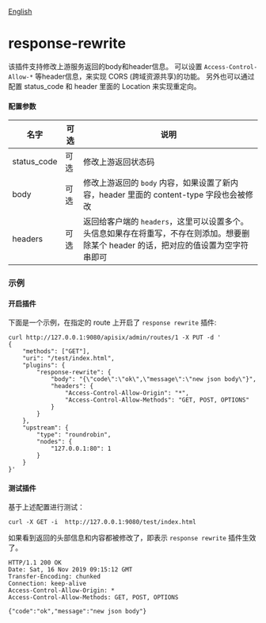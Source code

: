 <!--
#
# Licensed to the Apache Software Foundation (ASF) under one or more
# contributor license agreements.  See the NOTICE file distributed with
# this work for additional information regarding copyright ownership.
# The ASF licenses this file to You under the Apache License, Version 2.0
# (the "License"); you may not use this file except in compliance with
# the License.  You may obtain a copy of the License at
#
#     http://www.apache.org/licenses/LICENSE-2.0
#
# Unless required by applicable law or agreed to in writing, software
# distributed under the License is distributed on an "AS IS" BASIS,
# WITHOUT WARRANTIES OR CONDITIONS OF ANY KIND, either express or implied.
# See the License for the specific language governing permissions and
# limitations under the License.
#
-->

[English](response-rewrite.md)
# response-rewrite

该插件支持修改上游服务返回的body和header信息。
可以设置 `Access-Control-Allow-*` 等header信息，来实现 CORS (跨域资源共享)的功能。
另外也可以通过配置 status_code 和 header 里面的 Location 来实现重定向。

#### 配置参数
|名字    |可选|说明|
|------- |-----|------|
|status_code   |可选| 修改上游返回状态码|
|body          |可选| 修改上游返回的 `body` 内容，如果设置了新内容，header 里面的 content-type 字段也会被修改|
|headers       |可选| 返回给客户端的 `headers`，这里可以设置多个。头信息如果存在将重写，不存在则添加。想要删除某个 header 的话，把对应的值设置为空字符串即可|


### 示例

#### 开启插件
下面是一个示例，在指定的 route 上开启了 `response rewrite` 插件:

```shell
curl http://127.0.0.1:9080/apisix/admin/routes/1 -X PUT -d '
{
    "methods": ["GET"],
    "uri": "/test/index.html",
    "plugins": {
        "response-rewrite": {
            "body": "{\"code\":\"ok\",\"message\":\"new json body\"}",
            "headers": {
                "Access-Control-Allow-Origin": "*",
                "Access-Control-Allow-Methods": "GET, POST, OPTIONS"
            }
        }
    },
    "upstream": {
        "type": "roundrobin",
        "nodes": {
            "127.0.0.1:80": 1
        }
    }
}'
```

#### 测试插件
基于上述配置进行测试：

```shell
curl -X GET -i  http://127.0.0.1:9080/test/index.html
```

如果看到返回的头部信息和内容都被修改了，即表示 `response rewrite` 插件生效了。
```
HTTP/1.1 200 OK
Date: Sat, 16 Nov 2019 09:15:12 GMT
Transfer-Encoding: chunked
Connection: keep-alive
Access-Control-Allow-Origin: *
Access-Control-Allow-Methods: GET, POST, OPTIONS

{"code":"ok","message":"new json body"}
```

